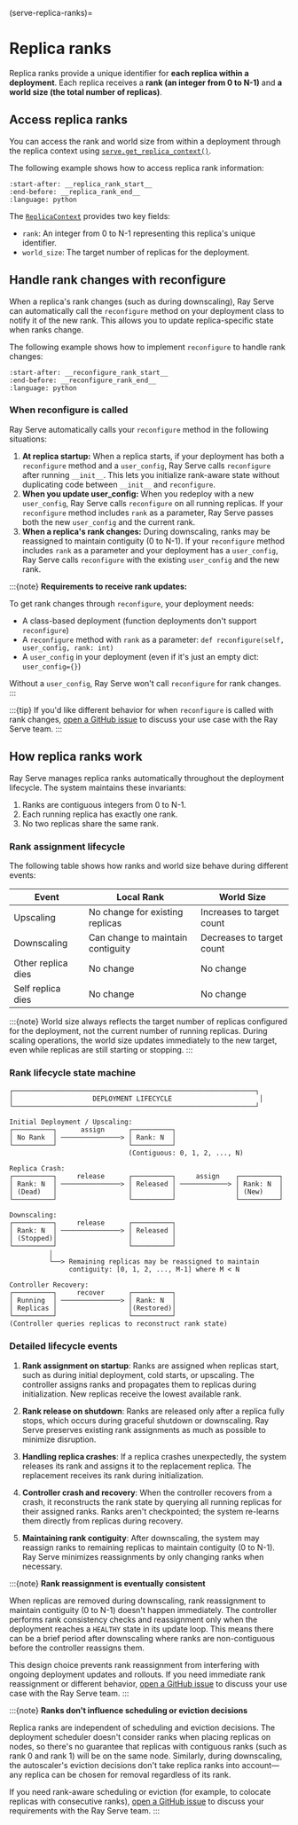(serve-replica-ranks)=

# Replica ranks

Replica ranks provide a unique identifier for **each replica within a deployment**. Each replica receives a **rank (an integer from 0 to N-1)** and **a world size (the total number of replicas)**.

## Access replica ranks

You can access the rank and world size from within a deployment through the replica context using [`serve.get_replica_context()`](../api/doc/ray.serve.get_replica_context.rst).

The following example shows how to access replica rank information:

```{literalinclude} ../doc_code/replica_rank.py
:start-after: __replica_rank_start__
:end-before: __replica_rank_end__
:language: python
```

The [`ReplicaContext`](../api/doc/ray.serve.context.ReplicaContext.rst) provides two key fields:

- `rank`: An integer from 0 to N-1 representing this replica's unique identifier.
- `world_size`: The target number of replicas for the deployment.

## Handle rank changes with reconfigure

When a replica's rank changes (such as during downscaling), Ray Serve can automatically call the `reconfigure` method on your deployment class to notify it of the new rank. This allows you to update replica-specific state when ranks change.

The following example shows how to implement `reconfigure` to handle rank changes:

```{literalinclude} ../doc_code/replica_rank.py
:start-after: __reconfigure_rank_start__
:end-before: __reconfigure_rank_end__
:language: python
```

### When reconfigure is called

Ray Serve automatically calls your `reconfigure` method in the following situations:

1. **At replica startup:** When a replica starts, if your deployment has both a `reconfigure` method and a `user_config`, Ray Serve calls `reconfigure` after running `__init__`. This lets you initialize rank-aware state without duplicating code between `__init__` and `reconfigure`.
2. **When you update user_config:** When you redeploy with a new `user_config`, Ray Serve calls `reconfigure` on all running replicas. If your `reconfigure` method includes `rank` as a parameter, Ray Serve passes both the new `user_config` and the current rank.
3. **When a replica's rank changes:** During downscaling, ranks may be reassigned to maintain contiguity (0 to N-1). If your `reconfigure` method includes `rank` as a parameter and your deployment has a `user_config`, Ray Serve calls `reconfigure` with the existing `user_config` and the new rank.

:::{note}
**Requirements to receive rank updates:**

To get rank changes through `reconfigure`, your deployment needs:
- A class-based deployment (function deployments don't support `reconfigure`)
- A `reconfigure` method with `rank` as a parameter: `def reconfigure(self, user_config, rank: int)`
- A `user_config` in your deployment (even if it's just an empty dict: `user_config={}`)

Without a `user_config`, Ray Serve won't call `reconfigure` for rank changes.
:::

:::{tip}
If you'd like different behavior for when `reconfigure` is called with rank changes, [open a GitHub issue](https://github.com/ray-project/ray/issues/new/choose) to discuss your use case with the Ray Serve team.
:::

## How replica ranks work

Ray Serve manages replica ranks automatically throughout the deployment lifecycle. The system maintains these invariants:

1. Ranks are contiguous integers from 0 to N-1.
2. Each running replica has exactly one rank.
3. No two replicas share the same rank.

### Rank assignment lifecycle

The following table shows how ranks and world size behave during different events:

| Event | Local Rank | World Size |
|-------|------------|------------|
| Upscaling | No change for existing replicas | Increases to target count |
| Downscaling | Can change to maintain contiguity | Decreases to target count |
| Other replica dies | No change | No change |
| Self replica dies | No change | No change |

:::{note}
World size always reflects the target number of replicas configured for the deployment, not the current number of running replicas. During scaling operations, the world size updates immediately to the new target, even while replicas are still starting or stopping.
:::

### Rank lifecycle state machine

```
┌─────────────────────────────────────────────────────────────┐
│                    DEPLOYMENT LIFECYCLE                      │
└─────────────────────────────────────────────────────────────┘

Initial Deployment / Upscaling:
┌──────────┐      assign      ┌──────────┐
│ No Rank  │ ───────────────> │ Rank: N  │
└──────────┘                  └──────────┘
                              (Contiguous: 0, 1, 2, ..., N)

Replica Crash:
┌──────────┐     release      ┌──────────┐     assign    ┌──────────┐
│ Rank: N  │ ───────────────> │ Released │ ────────────> │ Rank: N  │
│ (Dead)   │                  │          │               │ (New)    │
└──────────┘                  └──────────┘               └──────────┘

Downscaling:
┌──────────┐     release      ┌──────────┐
│ Rank: N  │ ───────────────> │ Released │
│ (Stopped)│                  │          │
└──────────┘                  └──────────┘
          │
          └──> Remaining replicas may be reassigned to maintain
               contiguity: [0, 1, 2, ..., M-1] where M < N

Controller Recovery:
┌──────────┐     recover      ┌──────────┐
│ Running  │ ───────────────> │ Rank: N  │
│ Replicas │                  │(Restored)│
└──────────┘                  └──────────┘
(Controller queries replicas to reconstruct rank state)
```

### Detailed lifecycle events

1. **Rank assignment on startup**: Ranks are assigned when replicas start, such as during initial deployment, cold starts, or upscaling. The controller assigns ranks and propagates them to replicas during initialization. New replicas receive the lowest available rank.

2. **Rank release on shutdown**: Ranks are released only after a replica fully stops, which occurs during graceful shutdown or downscaling. Ray Serve preserves existing rank assignments as much as possible to minimize disruption.

3. **Handling replica crashes**: If a replica crashes unexpectedly, the system releases its rank and assigns it to the replacement replica. The replacement receives its rank during initialization.

4. **Controller crash and recovery**: When the controller recovers from a crash, it reconstructs the rank state by querying all running replicas for their assigned ranks. Ranks aren't checkpointed; the system re-learns them directly from replicas during recovery.

5. **Maintaining rank contiguity**: After downscaling, the system may reassign ranks to remaining replicas to maintain contiguity (0 to N-1). Ray Serve minimizes reassignments by only changing ranks when necessary.

:::{note}
**Rank reassignment is eventually consistent**

When replicas are removed during downscaling, rank reassignment to maintain contiguity (0 to N-1) doesn't happen immediately. The controller performs rank consistency checks and reassignment only when the deployment reaches a `HEALTHY` state in its update loop. This means there can be a brief period after downscaling where ranks are non-contiguous before the controller reassigns them.

This design choice prevents rank reassignment from interfering with ongoing deployment updates and rollouts. If you need immediate rank reassignment or different behavior, [open a GitHub issue](https://github.com/ray-project/ray/issues/new/choose) to discuss your use case with the Ray Serve team.
:::

:::{note}
**Ranks don't influence scheduling or eviction decisions**

Replica ranks are independent of scheduling and eviction decisions. The deployment scheduler doesn't consider ranks when placing replicas on nodes, so there's no guarantee that replicas with contiguous ranks (such as rank 0 and rank 1) will be on the same node. Similarly, during downscaling, the autoscaler's eviction decisions don't take replica ranks into account—any replica can be chosen for removal regardless of its rank.

If you need rank-aware scheduling or eviction (for example, to colocate replicas with consecutive ranks), [open a GitHub issue](https://github.com/ray-project/ray/issues/new/choose) to discuss your requirements with the Ray Serve team.
:::
